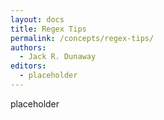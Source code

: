 ```yaml
---
layout: docs
title: Regex Tips
permalink: /concepts/regex-tips/
authors:
  - Jack R. Dunaway
editors:
  - placeholder
---
```


placeholder
